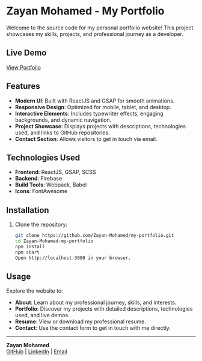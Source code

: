 # Zayan Mohamed - My Portfolio

Welcome to the source code for my personal portfolio website! This project showcases my skills, projects, and professional journey as a developer.

## Live Demo

[View Portfolio](https://portfolio/zayan.vercel.app)

## Features

- **Modern UI**: Built with ReactJS and GSAP for smooth animations.
- **Responsive Design**: Optimized for mobile, tablet, and desktop.
- **Interactive Elements**: Includes typewriter effects, engaging backgrounds, and dynamic navigation.
- **Project Showcase**: Displays projects with descriptions, technologies used, and links to GitHub repositories.
- **Contact Section**: Allows visitors to get in touch via email.

## Technologies Used

- **Frontend**: ReactJS, GSAP, SCSS
- **Backend**: Firebase
- **Build Tools**: Webpack, Babel
- **Icons**: FontAwesome

## Installation

1. Clone the repository:

   ```bash
   git clone https://github.com/Zayan-Mohamed/my-portfolio.git
   cd Zayan-Mohamed-my-portfolio
   npm install
   npm start
   Open http://localhost:3000 in your browser.
   ```

## Usage

Explore the website to:

- **About**: Learn about my professional journey, skills, and interests.
- **Portfolio**: Discover my projects with detailed descriptions, technologies used, and live demos.
- **Resume**: View or download my professional resume.
- **Contact**: Use the contact form to get in touch with me directly.

---

**Zayan Mohamed**  
[GitHub](https://github.com/Zayan-Mohamed) | [LinkedIn](https://linkedin.com/in/zayan-mohamed) | [Email](mailto:itsm.zayan@gmail.com)
